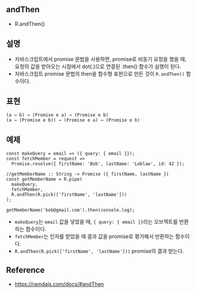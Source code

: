 ## andThen
- R.andThen()

## 설명
- 자바스크립트에서 promise 문법을 사용하면, promise로 비동기 요청을 했을 때, 요청의 값을 받아오는 시점에서 dot(.)으로 연결된 .then() 함수가 실행이 된다.
- 자바스크립트 promise 문법의 then을 함수형 표현으로 만든 것이 `R.andThen()` 함수이다.

## 표현
```
(a → b) → (Promise e a) → (Promise e b)
(a → (Promise e b)) → (Promise e a) → (Promise e b)
```

## 예제
```
const makeQuery = email => ({ query: { email }});
const fetchMember = request =>
  Promise.resolve({ firstName: 'Bob', lastName: 'Loblaw', id: 42 });

//getMemberName :: String -> Promise ({ firstName, lastName })
const getMemberName = R.pipe(
  makeQuery,
  fetchMember,
  R.andThen(R.pick(['firstName', 'lastName']))
);

getMemberName('bob@gmail.com').then(console.log);
```
- `makeQuery`는 `email` 값을 넣었을 때, `{ query: { email }}`라는 오브젝트를 반환하는 함수이다.
- `fetchMember`는 인자를 받았을 때 결과 값을 promise로 평가해서 반환하는 함수이다.
- `R.andThen(R.pick(['firstName', 'lastName']))` promise의 결과 받는다.

## Reference
- https://ramdajs.com/docs/#andThen
